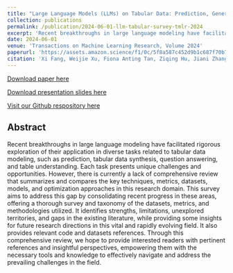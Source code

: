 ```yaml
---
title: "Large Language Models (LLMs) on Tabular Data: Prediction, Generation, and Understanding - A Survey."
collection: publications
permalink: /publication/2024-06-01-llm-tabular-survey-tmlr-2024
excerpt: 'Recent breakthroughs in large language modeling have facilitated rigorous exploration of their application in diverse tasks related to tabular data modeling, such as prediction, tabular data synthesis, question answering, and table understanding. Each task presents unique challenges and opportunities. However, there is currently a lack of comprehensive review that summarizes and compares the key techniques, metrics, datasets, models, and optimization approaches in this research domain. This survey aims to address this gap by consolidating recent progress in these areas, offering a thorough survey and taxonomy of the datasets, metrics, and methodologies utilized. It identifies strengths, limitations, unexplored territories, and gaps in the existing literature, while providing some insights for future research directions in this vital and rapidly evolving field. It also provides relevant code and datasets references. Through this comprehensive review, we hope to provide interested readers with pertinent references and insightful perspectives, empowering them with the necessary tools and knowledge to effectively navigate and address the prevailing challenges in the field.'
date: 2024-06-01
venue: 'Transactions on Machine Learning Research, Volume 2024'
paperurl: 'https://assets.amazon.science/f1/0c/5f8a587c452d9b1c687f70b731ab/large-language-models-llms-on-tabular-data-prediction-generation-and-understanding-a-survey.pdf'
citation: 'Xi Fang, Weijie Xu, Fiona Anting Tan, Ziqing Hu, Jiani Zhang, Yanjun Qi, Srinivasan H. Sengamedu, and Christos Faloutsos. 2024. Large language models (llms) on tabular data: Prediction, generation, and understanding - A survey. Trans. Mach. Learn. Res., 2024.'
---
```


<a href='https://assets.amazon.science/f1/0c/5f8a587c452d9b1c687f70b731ab/large-language-models-llms-on-tabular-data-prediction-generation-and-understanding-a-survey.pdf'>Download paper here</a>

<a href='../files/slides/2024_LLMs_x_TabularData_HyundaiSharing.pdf'>Download presentation slides here</a>

<a href='https://github.com/tanfiona/LLM-on-Tabular-Data-Prediction-Table-Understanding-Data-Generation'>Visit our Github respository here</a>

<h2>Abstract</h2>
Recent breakthroughs in large language modeling have facilitated rigorous exploration of their application in diverse tasks related to tabular data modeling, such as prediction, tabular data synthesis, question answering, and table understanding. Each task presents unique challenges and opportunities. However, there is currently a lack of comprehensive review that summarizes and compares the key techniques, metrics, datasets, models, and optimization approaches in this research domain. This survey aims to address this gap by consolidating recent progress in these areas, offering a thorough survey and taxonomy of the datasets, metrics, and methodologies utilized. It identifies strengths, limitations, unexplored territories, and gaps in the existing literature, while providing some insights for future research directions in this vital and rapidly evolving field. It also provides relevant code and datasets references. Through this comprehensive review, we hope to provide interested readers with pertinent references and insightful perspectives, empowering them with the necessary tools and knowledge to effectively navigate and address the prevailing challenges in the field.
